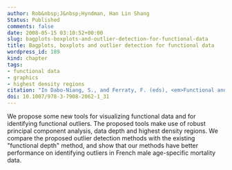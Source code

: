 ```yaml
---
author: Rob&nbsp;J&nbsp;Hyndman, Han Lin Shang
Status: Published
comments: false
date: 2008-05-15 03:10:52+00:00
slug: bagplots-boxplots-and-outlier-detection-for-functional-data
title: Bagplots, boxplots and outlier detection for functional data
wordpress_id: 189
kind: chapter
tags:
- functional data
- graphics
- highest density regions
citation: "In Dabo-Niang, S., and Ferraty, F. (eds), <em>Functional and Operatorial Statistics</em>, chap 31, 201-207"
doi: 10.1007/978-3-7908-2062-1_31
---
```



We propose some new tools for visualizing functional data and for identifying functional outliers. The proposed tools make use of robust principal component analysis, data depth and highest density regions. We compare the proposed outlier detection methods with the existing "functional depth" method, and show that our methods have better performance on identifying outliers in French male age-specific mortality data.

